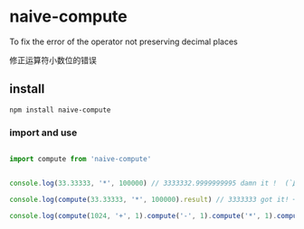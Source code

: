 # naive-compute

To fix the error of the operator not preserving decimal places

修正运算符小数位的错误

## install

```
npm install naive-compute
```

### import and use

```javascript

import compute from 'naive-compute'


console.log(33.33333, '*', 100000) // 3333332.9999999995 damn it !  (`Д´*)9

console.log(compute(33.33333, '*', 100000).result) // 3333333 got it! ╮(￣▽￣)╭

console.log(compute(1024, '+', 1).compute('-', 1).compute('*', 1).compute('/', 1).result) // 1024 ╮(￣▽￣)╭

```

